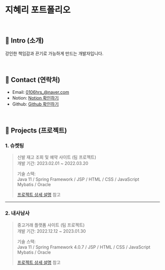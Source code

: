 # 지혜리 포트폴리오


</br>

## :pushpin: Intro (소개)
강인한 책임감과 끈기로 가능하게 만드는 개발자입니다.

</br>

## :pushpin: Contact (연락처)
- Email: 0106hrs_@naver.com
- Notion: [Notion 확인하기](https://snow-lifter-a27.notion.site/Study-d28c1ad8ca5d46d59d75339bc0b989da?pvs=4)
- Github: [Github 확인하기](https://github.com/Jhyeri)

</br>

## :pushpin: Projects (프로젝트)
### 1. 슈켓팅
> 신발 재고 조회 및 예약 사이트 (팀 프로젝트)  
>개발 기간: 2023.02.01 ~ 2022.03.20  
>  
>기술 스택:  
>Java 11 / Spring Framework / JSP / HTML / CSS / JavaScript  
>Mybatis / Oracle
>  
>[프로젝트 상세 설명](https://github.com/Jhyeri/shoeketing) 참고

 
---

### 2. 내사남사
> 중고거래 플랫폼 사이트 (팀 프로젝트)  
>개발 기간: 2022.12.12 ~ 2023.01.30
>  
>기술 스택:  
>Java 11 / Spring Framework 4.0.7 / JSP / HTML / CSS / JavaScript   
>Mybatis / Oracle
>   
>[프로젝트 상세 설명](https://github.com/Jhyeri/NaeSaNamSa) 참고
